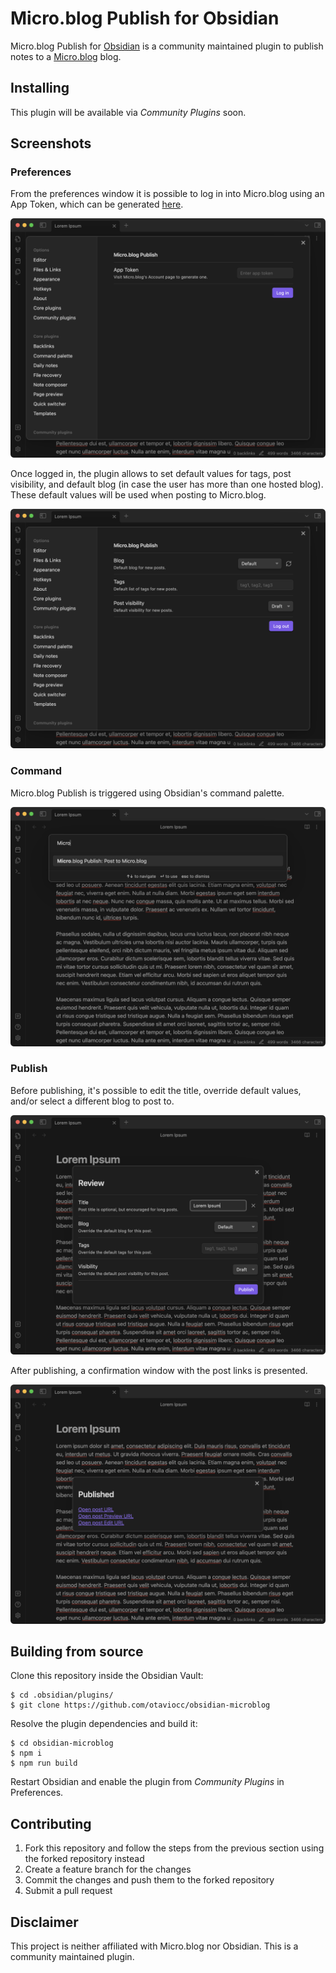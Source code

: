 # Micro.blog Publish for Obsidian

Micro.blog Publish for [Obsidian](https://obsidian.md/) is a community maintained plugin to publish notes to a [Micro.blog](https://micro.blog/) blog.

## Installing

This plugin will be available via *Community Plugins* soon.

## Screenshots

### Preferences

From the preferences window it is possible to log in into Micro.blog using an App Token, which can be generated [here](https://micro.blog/account/apps).

![](images/01-preferences.png)

Once logged in, the plugin allows to set default values for tags, post visibility, and default blog (in case the user has more than one hosted blog). These default values will be used when posting to Micro.blog.

![](images/02-preferences.png)

### Command

Micro.blog Publish is triggered using Obsidian's command palette.

![](images/03-command.png)

### Publish

Before publishing, it's possible to edit the title, override default values, and/or select a different blog to post to.

![](images/04-review.png)

After publishing, a confirmation window with the post links is presented.

![](images/05-confirmation.png)

## Building from source

Clone this repository inside the Obsidian Vault:

```
$ cd .obsidian/plugins/
$ git clone https://github.com/otaviocc/obsidian-microblog
```

Resolve the plugin dependencies and build it:

```
$ cd obsidian-microblog
$ npm i
$ npm run build
```

Restart Obsidian and enable the plugin from *Community Plugins* in Preferences.

## Contributing

1. Fork this repository and follow the steps from the previous section using the forked repository instead
2. Create a feature branch for the changes
3. Commit the changes and push them to the forked repository
4. Submit a pull request

## Disclaimer

This project is neither affiliated with Micro.blog nor Obsidian. This is a community maintained plugin.